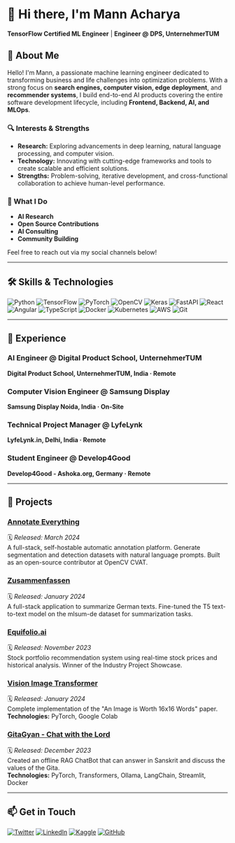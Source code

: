 # 👋 Hi there, I'm Mann Acharya 

**TensorFlow Certified ML Engineer** | **Engineer @ DPS, UnternehmerTUM**

## 🌟 About Me

Hello! I'm Mann, a passionate machine learning engineer dedicated to transforming business and life challenges into optimization problems. With a strong focus on **search engines, computer vision, edge deployment**, and **recommender systems**, I build end-to-end AI products covering the entire software development lifecycle, including **Frontend, Backend, AI, and MLOps**.

### 🔍 Interests & Strengths

- **Research:** Exploring advancements in deep learning, natural language processing, and computer vision.
- **Technology:** Innovating with cutting-edge frameworks and tools to create scalable and efficient solutions.
- **Strengths:** Problem-solving, iterative development, and cross-functional collaboration to achieve human-level performance.

### 💼 What I Do

- **AI Research**
- **Open Source Contributions**
- **AI Consulting**
- **Community Building**

Feel free to reach out via my social channels below!

---

## 🛠️ Skills & Technologies

![Python](https://img.shields.io/badge/Python-3776AB?style=flat&logo=python&logoColor=white)
![TensorFlow](https://img.shields.io/badge/TensorFlow-FF6F00?style=flat&logo=tensorflow&logoColor=white)
![PyTorch](https://img.shields.io/badge/PyTorch-EE4C2C?style=flat&logo=PyTorch&logoColor=white)
![OpenCV](https://img.shields.io/badge/OpenCV-5C3EE8?style=flat&logo=opencv&logoColor=white)
![Keras](https://img.shields.io/badge/Keras-D00000?style=flat&logo=keras&logoColor=white)
![FastAPI](https://img.shields.io/badge/FastAPI-009688?style=flat&logo=fastapi&logoColor=white)
![React](https://img.shields.io/badge/React-61DAFB?style=flat&logo=react&logoColor=black)
![Angular](https://img.shields.io/badge/Angular-DD0031?style=flat&logo=angular&logoColor=white)
![TypeScript](https://img.shields.io/badge/TypeScript-3178C6?style=flat&logo=typescript&logoColor=white)
![Docker](https://img.shields.io/badge/Docker-2496ED?style=flat&logo=docker&logoColor=white)
![Kubernetes](https://img.shields.io/badge/Kubernetes-326CE5?style=flat&logo=kubernetes&logoColor=white)
![AWS](https://img.shields.io/badge/AWS-232F3E?style=flat&logo=amazon-aws&logoColor=white)
![Git](https://img.shields.io/badge/Git-F05032?style=flat&logo=git&logoColor=white)

---

## 💼 Experience

### **AI Engineer @ Digital Product School, UnternehmerTUM**
**Digital Product School, UnternehmerTUM, India · Remote**  

### **Computer Vision Engineer @ Samsung Display**
**Samsung Display Noida, India · On-Site**  

### **Technical Project Manager @ LyfeLynk**
**LyfeLynk.in, Delhi, India · Remote**  

### **Student Engineer @ Develop4Good**
**Develop4Good - Ashoka.org, Germany · Remote**  

---

## 🚀 Projects

### [Annotate Everything](https://github.com/mach-12/annotate-everything)
🗓️ *Released: March 2024*  
A full-stack, self-hostable automatic annotation platform. Generate segmentation and detection datasets with natural language prompts. Built as an open-source contributor at OpenCV CVAT.

### [Zusammenfassen](https://zusammenfassen.vercel.app/)
🗓️ *Released: January 2024*  
A full-stack application to summarize German texts. Fine-tuned the T5 text-to-text model on the mlsum-de dataset for summarization tasks.

### [Equifolio.ai](https://github.com/mach-12/equifolio.ai-)
🗓️ *Released: November 2023*  
Stock portfolio recommendation system using real-time stock prices and historical analysis. Winner of the Industry Project Showcase.

### [Vision Image Transformer](https://github.com/mach-12/vit)
🗓️ *Released: January 2024*  
Complete implementation of the "An Image is Worth 16x16 Words" paper.  
**Technologies:** PyTorch, Google Colab

### [GitaGyan - Chat with the Lord](https://github.com/mach-12/GitaGyan)
🗓️ *Released: December 2023*  
Created an offline RAG ChatBot that can answer in Sanskrit and discuss the values of the Gita.  
**Technologies:** PyTorch, Transformers, Ollama, LangChain, Streamlit, Docker

---

## 📫 Get in Touch

[![Twitter](https://img.shields.io/badge/Twitter-1DA1F2?style=flat&logo=twitter&logoColor=white)](https://twitter.com/yourusername) 
[![LinkedIn](https://img.shields.io/badge/LinkedIn-0077B5?style=flat&logo=linkedin&logoColor=white)](https://www.linkedin.com/in/mann-acharya/)
[![Kaggle](https://img.shields.io/badge/Kaggle-20BEFF?style=flat&logo=kaggle&logoColor=white)](https://www.kaggle.com/mannacharya)
[![GitHub](https://img.shields.io/badge/GitHub-100000?style=flat&logo=github&logoColor=white)](https://github.com/mach-12)

